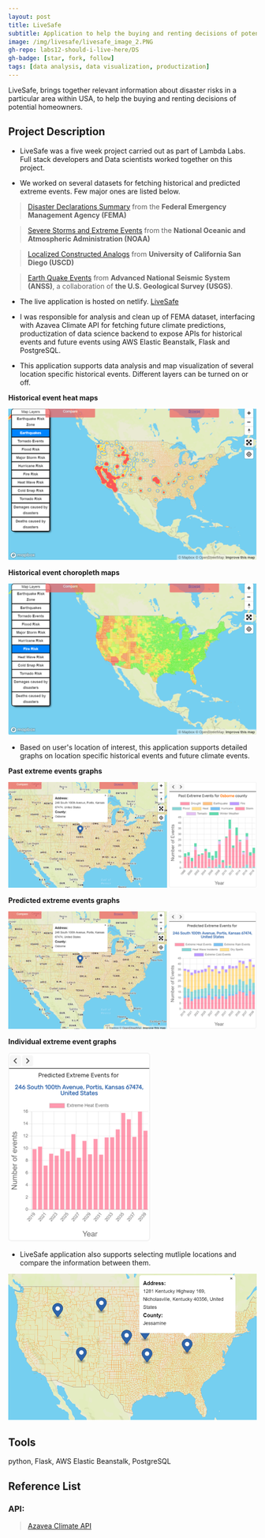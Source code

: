 ```yaml
---
layout: post
title: LiveSafe
subtitle: Application to help the buying and renting decisions of potential homeowners.
image: /img/livesafe/livesafe_image_2.PNG
gh-repo: labs12-should-i-live-here/DS
gh-badge: [star, fork, follow]
tags: [data analysis, data visualization, productization]
---
```


LiveSafe, brings together relevant information about disaster risks in a particular area within USA, to help the buying and renting decisions of potential homeowners.

## Project Description

* LiveSafe was a five week project carried out as part of Lambda Labs. Full stack developers and Data scientists worked together on this project.

* We worked on several datasets for fetching historical and predicted extreme events. Few major ones are listed below.

> [Disaster Declarations Summary](https://www.fema.gov/media-library/assets/documents/28318) from the **Federal Emergency Management Agency (FEMA)**

> [Severe Storms and Extreme Events](https://www.climate.gov/maps-data/dataset/severe-storms-and-extreme-events-data-table) from the **National Oceanic and Atmospheric Administration (NOAA)**

> [Localized Constructed Analogs](https://climate.azavea.com) from **University of California San Diego (USCD)**

> [Earth Quake Events](https://earthquake.usgs.gov/data/comcat) from **Advanced National Seismic System (ANSS)**, a collaboration of **the U.S. Geological Survey (USGS)**.

* The live application is hosted on netlify. [LiveSafe](https://livesafe.netlify.com)

* I was responsible for analysis and clean up of FEMA dataset, interfacing with Azavea Climate API for fetching future climate predictions, productization of data science backend to expose APIs for historical events and future events using AWS Elastic Beanstalk, Flask and PostgreSQL.

* This application supports data analysis and map visualization of several location specific historical events. Different layers can be turned on or off.

**Historical event heat maps**

![](/img/livesafe/livesafe_image_1.PNG)

**Historical event choropleth maps**

![](/img/livesafe/livesafe_image_2.PNG)

* Based on user's location of interest, this application supports detailed graphs on location specific historical events and future climate events.

**Past extreme events graphs**

![](/img/livesafe/livesafe_image_3.PNG)

**Predicted extreme events graphs**

![](/img/livesafe/livesafe_image_4.PNG)

**Individual extreme event graphs**

![](/img/livesafe/livesafe_image_5.png)

* LiveSafe application also supports selecting mutliple locations and compare the information between them.

![](/img/livesafe/livesafe_image_6.PNG)

## Tools
python, Flask, AWS Elastic Beanstalk, PostgreSQL

## Reference List

### API:

> [Azavea Climate API](https://docs.climate.azavea.com)
